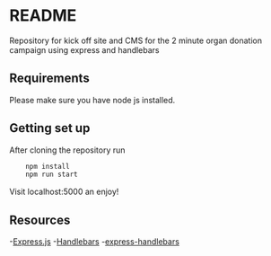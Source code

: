 # README #

Repository for kick off site and CMS for the 2 minute organ donation campaign using express and handlebars

## Requirements
Please make sure you have node js installed.

## Getting set up

After cloning the repository run 
```bash 
	npm install 
	npm run start
```
Visit localhost:5000 an enjoy!

## Resources 
-[Express.js](https://expressjs.com/en/4x/api.html)
-[Handlebars](https://handlebarsjs.com/)
-[express-handlebars](https://github.com/ericf/express-handlebars)
